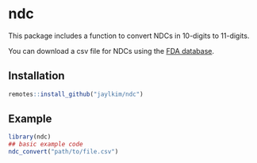 
<!-- README.md is generated from README.Rmd. Please edit that file -->

# ndc

<!-- badges: start -->
<!-- badges: end -->

This package includes a function to convert NDCs in 10-digits to
11-digits.

You can download a csv file for NDCs using the [FDA
database](https://www.accessdata.fda.gov/scripts/cder/ndc/index.cfm).

## Installation

``` r
remotes::install_github("jaylkim/ndc")
```

## Example

``` r
library(ndc)
## basic example code
ndc_convert("path/to/file.csv")
```
